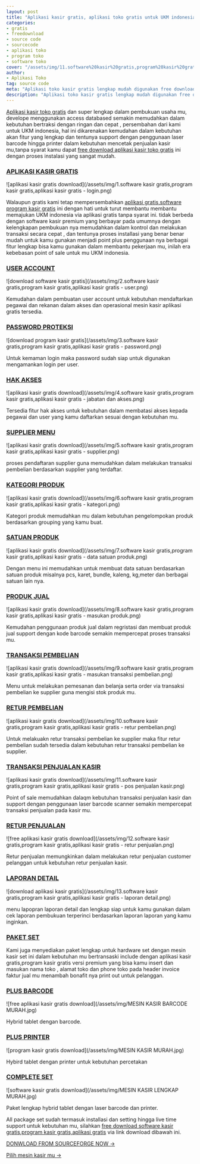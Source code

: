 ```yaml
---
layout: post
title: "Aplikasi kasir gratis, aplikasi toko gratis untuk UKM indonesia"
categories: 
- gratis
- freedownload
- source code
- sourcecode
- aplikasi toko
- program toko
- software toko
cover: "/assets/img/11.software%20kasir%20gratis,program%20kasir%20gratis,aplikasi%20kasir%20gratis%20-%20pos%20penjualan%20kasir.png"
author:
- Aplikasi Toko
tag: source code
meta: "Aplikasi toko kasir gratis lengkap mudah digunakan free download untuk pembukuan toko dan usaha mu"
description: "Aplikasi toko kasir gratis lengkap mudah digunakan free download untuk pembukuan toko dan usaha mu"
---
```

[Aplikasi kasir toko gratis](/aplikasitoko/2020/03/29/gratis.html) dan super lengkap dalam pembukuan usaha mu, develope menggunakan access databased semakin memudahkan dalam kebutuhan bertraksi dengan ringan dan cepat , persembahan dari kami untuk UKM indonesia, hal ini dikarenakan kemudahan dalam kebutuhan akan fitur yang lengkap dan tentunya support dengan penggunaan laser barcode hingga printer dalam kebutuhan mencetak penjualan kasir mu,tanpa syarat kamu dapat [free download aplikasi kasir toko gratis](/aplikasitoko/2020/03/29/gratis.html) ini dengan proses instalasi yang sangat mudah. 



### **[APLIKASI KASIR GRATIS](/aplikasitoko/2020/03/29/gratis.html)**

![aplikasi kasir gratis download](/assets/img/1.software kasir gratis,program kasir gratis,aplikasi kasir gratis - login.png)

Walaupun gratis kami tetap mempersembahkan [aplikasi gratis,software program kasir gratis](/aplikasitoko/2020/03/29/gratis.html) ini dengan hati untuk turut membantu membantu memajukan UKM indonesia via aplikasi gratis tanpa syarat ini. tidak berbeda dengan software kasir premium yang berbayar pada umumnya dengan kelengkapan pembukuan nya memudahkan dalam kontrol dan melakukan transaksi secara cepat , dan tentunya proses installasi yang benar benar mudah untuk kamu gunakan menjadi point plus penggunaan nya berbagai fitur lengkap bisa kamu gunakan dalam membantu pekerjaan mu, inilah era kebebasan point of sale untuk mu UKM indonesia.





### **[USER ACCOUNT](/aplikasitoko/2020/03/29/gratis.html)**

![download software kasir gratis](/assets/img/2.software kasir gratis,program kasir gratis,aplikasi kasir gratis - user.png)

Kemudahan dalam pembuatan user account untuk kebutuhan mendaftarkan pegawai dan rekanan dalam akses dan operasional mesin kasir aplikasi gratis tersedia.






### **[PASSWORD PROTEKSI](/aplikasitoko/2020/03/29/gratis.html)**

![download program kasir gratis](/assets/img/3.software kasir gratis,program kasir gratis,aplikasi kasir gratis - password.png)

Untuk kemaman login maka password sudah siap untuk digunakan mengamankan login per user.






### **[HAK AKSES](/aplikasitoko/2020/03/29/gratis.html)**

![aplikasi kasir gratis download](/assets/img/4.software kasir gratis,program kasir gratis,aplikasi kasir gratis - jabatan dan akses.png)

Tersedia fitur hak akses untuk kebutuhan dalam membatasi akses kepada pegawai dan user yang kamu daftarkan sesuai dengan kebutuhan mu.






### **[SUPPLIER MENU](/aplikasitoko/2020/03/29/gratis.html)**

![aplikasi kasir gratis download](/assets/img/5.software kasir gratis,program kasir gratis,aplikasi kasir gratis - supplier.png)

proses pendaftaran supplier guna memudahkan dalam melakukan transaksi pembelian berdasarkan supplier yang terdaftar.






### **[KATEGORI PRODUK](/aplikasitoko/2020/03/29/gratis.html)**

![aplikasi kasir gratis download](/assets/img/6.software kasir gratis,program kasir gratis,aplikasi kasir gratis - kategori.png)

Kategori produk memudahkan mu dalam kebutuhan pengelompokan produk berdasarkan grouping yang kamu buat.






### **[SATUAN PRODUK](/aplikasitoko/2020/03/29/gratis.html)**

![aplikasi kasir gratis download](/assets/img/7.software kasir gratis,program kasir gratis,aplikasi kasir gratis - data satuan produk.png)

Dengan menu ini memudahkan untuk membuat data satuan berdasarkan satuan produk misalnya pcs, karet, bundle, kaleng, kg,meter dan berbagai satuan lain nya.






### **[PRODUK JUAL](/aplikasitoko/2020/03/29/gratis.html)**

![aplikasi kasir gratis download](/assets/img/8.software kasir gratis,program kasir gratis,aplikasi kasir gratis - masukan produk.png)

Kemudahan penggunaan produk jual dalam regristasi dan membuat produk jual support dengan kode barcode semakin mempercepat proses transaksi mu.






### **[TRANSAKSI PEMBELIAN](/aplikasitoko/2020/03/29/gratis.html)**

![aplikasi kasir gratis download](/assets/img/9.software kasir gratis,program kasir gratis,aplikasi kasir gratis - masukan transaksi pembelian.png)

Menu untuk melakukan pemesanan dan belanja serta order via transaksi pembelian ke supplier guna mengisi stok produk mu.






### **[RETUR PEMBELIAN](/aplikasitoko/2020/03/29/gratis.html)**

![aplikasi kasir gratis download](/assets/img/10.software kasir gratis,program kasir gratis,aplikasi kasir gratis - retur pembelian.png)

Untuk melakuakn retur transaksi pembelian ke supplier maka fitur retur pembelian sudah tersedia dalam kebutuhan retur transaksi pembelian ke supplier.






### **[TRANSAKSI PENJUALAN KASIR](/aplikasitoko/2020/03/29/gratis.html)**

![aplikasi kasir gratis download](/assets/img/11.software kasir gratis,program kasir gratis,aplikasi kasir gratis - pos penjualan kasir.png)

Point of sale memudahkan dalaqm kebutuhan transaksi penjualan kasir dan support dengan penggunaan laser barcode scanner semakin mempercepat transaksi penjualan pada kasir mu.






### **[RETUR PENJUALAN](/aplikasitoko/2020/03/29/gratis.html)**

![free aplikasi kasir gratis download](/assets/img/12.software kasir gratis,program kasir gratis,aplikasi kasir gratis - retur penjualan.png)

Retur penjualan memungkinkan dalam melakukan retur penjualan customer pelanggan untuk kebutuhan retur penjualan kasir.






### **[LAPORAN DETAIL](/aplikasitoko/2020/03/29/gratis.html)**

![download aplikasi kasir gratis](/assets/img/13.software kasir gratis,program kasir gratis,aplikasi kasir gratis - laporan detail.png)

menu lapopran laporan detail dan lengkap siap untuk kamu gunakan dalam cek laporan pembukuan terperinci berdasarkan laporan laporan yang kamu inginkan.





### **[PAKET SET](/aplikasitoko/2020/03/29/gratis.html)**

Kami juga menyediakan paket lengkap untuk hardware set dengan mesin kasir set ini dalam kebutuhan mu bertransaski include dengan aplikasi kasir gratis,program kasir gratis versi premium yang bisa kamu insert dan masukan nama toko , alamat toko dan phone toko pada header invoice faktur jual mu menambah bonafit nya print out untuk pelanggan.






### **[PLUS BARCODE](/aplikasitoko/2020/03/29/gratis.html)**

![free aplikasi kasir gratis download](/assets/img/MESIN KASIR BARCODE MURAH.jpg)

Hybrid tablet dengan barcode.





### **[PLUS PRINTER](/aplikasitoko/2020/03/29/gratis.html)**

![program kasir gratis download](/assets/img/MESIN KASIR MURAH.jpg)

Hybird tablet dengan printer untuk kebutuhan percetakan





### **[COMPLETE SET](/aplikasitoko/2020/03/29/gratis.html)**


![software kasir gratis download](/assets/img/MESIN KASIR LENGKAP MURAH.jpg)

Paket lengkap hybrid tablet dengan laser barcode dan printer.


All package set sudah termasuk installasi dan setting hingga live time support untuk kebutuhan mu, silahkan [free download software kasir gratis,program kasir gratis,aplikasi gratis](/aplikasitoko/2020/03/29/gratis.html) via link download dibawah ini.



[DONWLOAD FROM SOURCEFORGE NOW →](https://sourceforge.net/projects/hc-access-simplepos/)

[Pilih mesin kasir mu →](/hardware)
